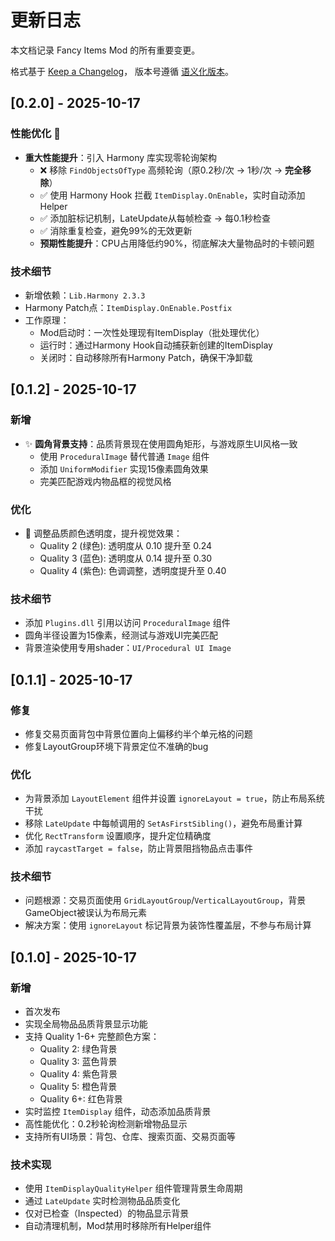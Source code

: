 # 更新日志

本文档记录 Fancy Items Mod 的所有重要变更。

格式基于 [Keep a Changelog](https://keepachangelog.com/zh-CN/1.0.0/)，
版本号遵循 [语义化版本](https://semver.org/lang/zh-CN/)。

## [0.2.0] - 2025-10-17

### 性能优化 🚀

- **重大性能提升**：引入 Harmony 库实现零轮询架构
  - ❌ 移除 `FindObjectsOfType` 高频轮询（原0.2秒/次 → 1秒/次 → **完全移除**）
  - ✅ 使用 Harmony Hook 拦截 `ItemDisplay.OnEnable`，实时自动添加Helper
  - ✅ 添加脏标记机制，LateUpdate从每帧检查 → 每0.1秒检查
  - ✅ 消除重复检查，避免99%的无效更新
  - **预期性能提升**：CPU占用降低约90%，彻底解决大量物品时的卡顿问题

### 技术细节

- 新增依赖：`Lib.Harmony 2.3.3`
- Harmony Patch点：`ItemDisplay.OnEnable.Postfix`
- 工作原理：
  - Mod启动时：一次性处理现有ItemDisplay（批处理优化）
  - 运行时：通过Harmony Hook自动捕获新创建的ItemDisplay
  - 关闭时：自动移除所有Harmony Patch，确保干净卸载

## [0.1.2] - 2025-10-17

### 新增

- ✨ **圆角背景支持**：品质背景现在使用圆角矩形，与游戏原生UI风格一致
  - 使用 `ProceduralImage` 替代普通 `Image` 组件
  - 添加 `UniformModifier` 实现15像素圆角效果
  - 完美匹配游戏内物品框的视觉风格

### 优化

- 🎨 调整品质颜色透明度，提升视觉效果：
  - Quality 2 (绿色): 透明度从 0.10 提升至 0.24
  - Quality 3 (蓝色): 透明度从 0.14 提升至 0.30
  - Quality 4 (紫色): 色调调整，透明度提升至 0.40

### 技术细节

- 添加 `Plugins.dll` 引用以访问 `ProceduralImage` 组件
- 圆角半径设置为15像素，经测试与游戏UI完美匹配
- 背景渲染使用专用shader：`UI/Procedural UI Image`

## [0.1.1] - 2025-10-17

### 修复

- 修复交易页面背包中背景位置向上偏移约半个单元格的问题
- 修复LayoutGroup环境下背景定位不准确的bug

### 优化

- 为背景添加 `LayoutElement` 组件并设置 `ignoreLayout = true`，防止布局系统干扰
- 移除 `LateUpdate` 中每帧调用的 `SetAsFirstSibling()`，避免布局重计算
- 优化 `RectTransform` 设置顺序，提升定位精确度
- 添加 `raycastTarget = false`，防止背景阻挡物品点击事件

### 技术细节

- 问题根源：交易页面使用 `GridLayoutGroup`/`VerticalLayoutGroup`，背景GameObject被误认为布局元素
- 解决方案：使用 `ignoreLayout` 标记背景为装饰性覆盖层，不参与布局计算

## [0.1.0] - 2025-10-17

### 新增

- 首次发布
- 实现全局物品品质背景显示功能
- 支持 Quality 1-6+ 完整颜色方案：
  - Quality 2: 绿色背景
  - Quality 3: 蓝色背景
  - Quality 4: 紫色背景
  - Quality 5: 橙色背景
  - Quality 6+: 红色背景
- 实时监控 `ItemDisplay` 组件，动态添加品质背景
- 高性能优化：0.2秒轮询检测新增物品显示
- 支持所有UI场景：背包、仓库、搜索页面、交易页面等

### 技术实现

- 使用 `ItemDisplayQualityHelper` 组件管理背景生命周期
- 通过 `LateUpdate` 实时检测物品品质变化
- 仅对已检查（Inspected）的物品显示背景
- 自动清理机制，Mod禁用时移除所有Helper组件

